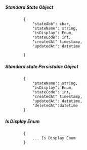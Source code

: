 ##### Standard State Object

            {
                "stateAbb": char,
                "stateName": string,
				"isDisplay": Enum,
				"stateCode": int,
				"createdAt" timestamp,
				"updatedAt": datetime
                
            }

##### Standard state Persistable Object

 			{
            	"stateName": string,
				"isDisplay": Enum,
				"stateCode": int,
				"createdAt" timestamp,
				"updatedAt": datetime,
				"deletedAt":datetime	
            }
			
#####  Is Display Enum
			{
				... Is Display Enum
			}
